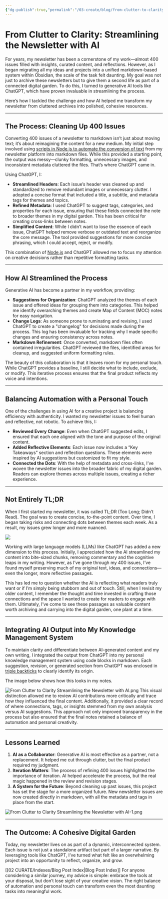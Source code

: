 ```yaml
---
{"dg-publish":true,"permalink":"/03-create/blog/from-clutter-to-clarity-streamlining-the-newsletter-with-ai/","tags":["obsidian","digital-garden","ai","knowledge-management"]}
---
```


# From Clutter to Clarity: Streamlining the Newsletter with AI

For years, my newsletter has been a cornerstone of my work—almost 400 issues filled with insights, curated content, and reflections. However, as I began migrating all my ideas and projects into a unified markdown-based system within Obsidian, the scale of the task felt daunting. My goal was not just to archive these newsletters but to give them a second life as part of a connected digital garden. To do this, I turned to generative AI tools like ChatGPT, which have proven invaluable in streamlining the process.

Here’s how I tackled the challenge and how AI helped me transform my newsletter from cluttered archives into polished, cohesive resources.

---

## The Process: Cleaning Up 400 Issues

Converting 400 issues of a newsletter to markdown isn’t just about moving text; it’s about reimagining the content for a new medium. My initial step involved using [scripts in Node.js to automate the conversion of text](https://github.com/lonekorean/wordpress-export-to-markdown) from my newsletter platform into markdown files. While this provided a starting point, the output was messy—clunky formatting, unnecessary images, and inconsistent metadata cluttered the files. That’s where ChatGPT came in.

Using ChatGPT, I:

- **Streamlined Headers**: Each issue’s header was cleaned up and standardized to remove redundant images or unnecessary clutter. I adopted a concise format that included a title, a subtitle, and metadata tags for themes and topics.
- **Refined Metadata**: I used ChatGPT to suggest tags, categories, and properties for each issue, ensuring that these fields connected the note to broader themes in my digital garden. This has been critical for creating cross-links between notes.
- **Simplified Content**: While I didn’t want to lose the essence of each issue, ChatGPT helped remove verbose or outdated text and reorganize the core message. The tool provided suggestions for more concise phrasing, which I could accept, reject, or modify.

This combination of [Node.js](https://nodejs.org/en) and ChatGPT allowed me to focus my attention on creative decisions rather than repetitive formatting tasks.

---

## How AI Streamlined the Process

Generative AI has become a partner in my workflow, providing:

- **Suggestions for Organization**: ChatGPT analyzed the themes of each issue and offered ideas for grouping them into categories. This helped me identify overarching themes and create Map of Content (MOC) notes for easy navigation.
- **Change Logs**: As someone prone to ruminating and revising, I used ChatGPT to create a "changelog" for decisions made during the process. This log has been invaluable for tracking why I made specific changes and ensuring consistency across notes.
- **Markdown Refinement**: Once converted, markdown files often contained irregularities. ChatGPT reviewed the files, identified areas for cleanup, and suggested uniform formatting rules.

The beauty of this collaboration is that it leaves room for my personal touch. While ChatGPT provides a baseline, I still decide what to include, exclude, or modify. This iterative process ensures that the final product reflects my voice and intentions.

---

## Balancing Automation with a Personal Touch

One of the challenges in using AI for a creative project is balancing efficiency with authenticity. I wanted my newsletter issues to feel human and reflective, not robotic. To achieve this, I:

- **Reviewed Every Change**: Even when ChatGPT suggested edits, I ensured that each one aligned with the tone and purpose of the original content.
- **Added Reflective Elements**: Each issue now includes a “Key Takeaways” section and reflection questions. These elements were inspired by AI suggestions but customized to fit my style.
- **Connected the Dots**: With the help of metadata and cross-links, I’ve woven the newsletter issues into the broader fabric of my digital garden. Readers can explore themes across multiple issues, creating a richer experience.

---
## Not Entirely TL;DR

When I first started my newsletter, it was called TL;DR (Too Long; Didn’t Read). The goal was to create concise, to-the-point content. Over time, I began taking risks and connecting dots between themes each week. As a result, my issues grew longer and more nuanced.

![](https://i0.wp.com/wiobyrne.com/wp-content/uploads/2025/01/TLDR.png?resize=740%2C470&ssl=1)

Working with large language models (LLMs) like ChatGPT has added a new dimension to this process. Initially, I appreciated how the AI streamlined my content into bite-sized chunks, removing commentary and the cognitive leaps in my writing. However, as I’ve gone through my 400 issues, I’ve found myself preserving much of my original text, ideas, and connections—even the longer, more reflective passages.

This has led me to question whether the AI is reflecting what readers truly want or if I’m simply being stubborn and out of touch. Still, when I revisit my older content, I remember the thought and time invested in crafting those connections and the space I wanted to create for readers to engage with them. Ultimately, I’ve come to see these passages as valuable content worth archiving and carrying into the digital garden, one plant at a time.

---
## Integrating AI Output into My Knowledge Management System

To maintain clarity and differentiate between AI-generated content and my own writing, I integrated the output from ChatGPT into my personal knowledge management system using code blocks in markdown. Each suggestion, revision, or generated section from ChatGPT was enclosed in [triple backticks](https://obsidian.rocks/the-obsidian-code-block/) to clearly identify its origin. 

The image below shows how this looks in my notes. 

![From Clutter to Clarity Streamlining the Newsletter with AI.png](/img/user/04%20META/Assets/From%20Clutter%20to%20Clarity%20Streamlining%20the%20Newsletter%20with%20AI.png)
This visual distinction allowed me to review AI contributions more critically and trace how they influenced the final content. Additionally, it provided a clear record of where connections, tags, or insights stemmed from my own analysis versus AI suggestions. This approach not only improved transparency in the process but also ensured that the final notes retained a balance of automation and personal creativity.

---
## Lessons Learned

1. **AI as a Collaborator**: Generative AI is most effective as a partner, not a replacement. It helped me cut through clutter, but the final product required my judgment.
2. **Iteration Matters**: The process of refining 400 issues highlighted the importance of iteration. AI helped accelerate the process, but the real magic happened in the review and revision stages.
3. **A System for the Future**: Beyond cleaning up past issues, this project has set the stage for a more organized future. New newsletter issues are now created directly in markdown, with all the metadata and tags in place from the start.

![From Clutter to Clarity Streamlining the Newsletter with AI-1.png](/img/user/04%20META/Assets/From%20Clutter%20to%20Clarity%20Streamlining%20the%20Newsletter%20with%20AI-1.png)

---

## The Outcome: A Cohesive Digital Garden

Today, my newsletter lives on as part of a dynamic, interconnected system. Each issue is not just a standalone artifact but part of a larger narrative. By leveraging tools like ChatGPT, I’ve turned what felt like an overwhelming project into an opportunity to reflect, organize, and grow.

[[02 CURATE/Indexes/Blog Post Index\|Blog Post Index]]
For anyone considering a similar journey, my advice is simple: embrace the tools at your disposal, but don’t lose sight of your creative vision. The right balance of automation and personal touch can transform even the most daunting tasks into meaningful work.